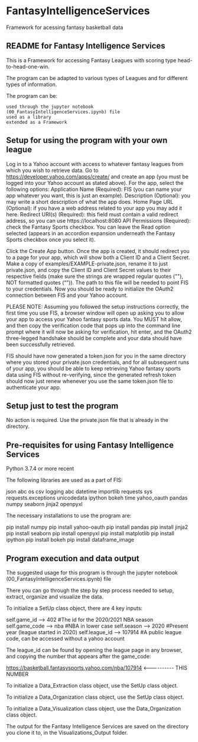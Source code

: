 # FantasyIntelligenceServices
Framework for acessing fantasy basketball data


README for Fantasy Intelligence Services
-----------------------------------------------

This is a Framework for accessing Fantasy Leagues with scoring type head-to-head-one-win.

The program can be adapted to various types of Leagues and for different types of information.

The program can be:

    used through the jupyter notebook (00_FantasyIntelligenceServices.ipynb) file
    used as a library
    extended as a Framework



Setup for using the program with your own league
-----------------------------------------------


Log in to a Yahoo account with access to whatever fantasy leagues from which you wish to retrieve data.
Go to https://developer.yahoo.com/apps/create/ and create an app (you must be logged into your Yahoo account as stated above). For the app, select the following options:
Application Name (Required): FIS (you can name your app whatever you want, this is just an example).
Description (Optional): you may write a short description of what the app does.
Home Page URL (Optional): if you have a web address related to your app you may add it here.
Redirect URI(s) (Required): this field must contain a valid redirect address, so you can use https://localhost:8080
API Permissions (Required): check the Fantasy Sports checkbox. You can leave the Read option selected (appears in an accordion expansion underneath the Fantasy Sports checkbox once you select it).

Click the Create App button.
Once the app is created, it should redirect you to a page for your app, which will show both a Client ID and a Client Secret.
Make a copy of examples/EXAMPLE-private.json, rename it to just private.json, and copy the Client ID and Client Secret values to their respective fields (make sure the strings are wrapped regular quotes (""), NOT formatted quotes (“”)). The path to this file will be needed to point FIS to your credentials.
Now you should be ready to initialize the OAuth2 connection between FIS and your Yahoo account.


PLEASE NOTE: Assuming you followed the setup instructions correctly, the first time you use FIS, a browser window will open up asking you to allow your app to access your Yahoo fantasy sports data. You MUST hit allow, and then copy the verification code that pops up into the command line prompt where it will now be asking for verification, hit enter, and the OAuth2 three-legged handshake should be complete and your data should have been successfully retrieved.

FIS should have now generated a token.json for you in the same directory where you stored your private.json credentials, and for all subsequent runs of your app, you should be able to keep retrieving Yahoo fantasy sports data using FIS without re-verifying, since the generated refresh token should now just renew whenever you use the same token.json file to authenticate your app.



Setup just to test the program
-----------------------------------------------

No action is required.
Use the private.json file that is already in the directory.



Pre-requisites for using Fantasy Intelligence Services
-----------------------------------------------

Python 3.7.4 or more recent


The following libraries are used as a part of FIS:

json
abc
os
csv
logging
abc
datetime
importlib
requests
sys
requests.exceptions
unicodedata
ipython
bokeh
time
yahoo_oauth
pandas
numpy
seaborn
jinja2
openpyxl

The necessary installations to use the program are:

pip install numpy
pip install yahoo-oauth
pip install pandas
pip install jinja2
pip install seaborn
pip install openpyxl
pip install matplotlib
pip install ipython
pip install bokeh
pip install dataframe_image




Program execution and data output
-----------------------------------------------------------

The suggested usage for this program is through the jupyter notebook (00_FantasyIntelligenceServices.ipynb) file

There you can go through the step by step process needed to setup, extract, organize and visualize the data.


To initialize a SetUp class object, there are 4 key inputs:

self.game_id --> 402				#The id for the 2020/2021 NBA season
self.game_code --> nba				#NBA in lower case
self.season --> 2020				#Present year (league started in 2020)
self.league_id --> 107914			#A public league code, can be accessed without a yahoo account

The league_id can be found by opening the league page in any browser, and copying the number that appears after the game_code:

https://basketball.fantasysports.yahoo.com/nba/107914   <---------- THIS NUMBER


To initialize a Data_Extraction class object, use the SetUp class object.

To initialize a Data_Organization class object, use the SetUp class object.

To initialize a Data_Visualization class object, use the Data_Organization class object.


The output for the Fantasy Intelligence Services are saved on the directory you clone it to, in the Visualizations_Output folder.

